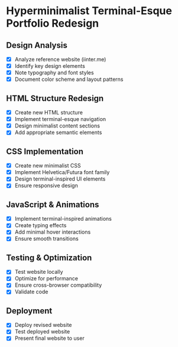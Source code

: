 # Hyperminimalist Terminal-Esque Portfolio Redesign

## Design Analysis
- [x] Analyze reference website (iinter.me)
- [x] Identify key design elements
- [x] Note typography and font styles
- [x] Document color scheme and layout patterns

## HTML Structure Redesign
- [x] Create new HTML structure
- [x] Implement terminal-esque navigation
- [x] Design minimalist content sections
- [x] Add appropriate semantic elements

## CSS Implementation
- [x] Create new minimalist CSS
- [x] Implement Helvetica/Futura font family
- [x] Design terminal-inspired UI elements
- [x] Ensure responsive design

## JavaScript & Animations
- [x] Implement terminal-inspired animations
- [x] Create typing effects
- [x] Add minimal hover interactions
- [x] Ensure smooth transitions

## Testing & Optimization
- [x] Test website locally
- [x] Optimize for performance
- [x] Ensure cross-browser compatibility
- [x] Validate code

## Deployment
- [x] Deploy revised website
- [x] Test deployed website
- [x] Present final website to user
